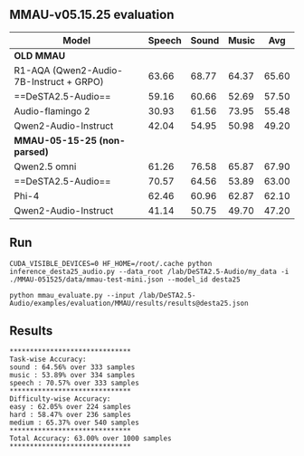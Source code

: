 ## MMAU-v05.15.25 evaluation 


| Model                                | Speech | Sound | Music | Avg   |
|--------------------------------------|--------|-------|--------|-------|
| **OLD MMAU**                         |        |       |        |       |
| R1-AQA (Qwen2-Audio-7B-Instruct + GRPO) | 63.66  | 68.77 | 64.37  | 65.60 |
| ==DeSTA2.5-Audio==                       | 59.16  | 60.66 | 52.69  | 57.50 |
| Audio-flamingo 2                    | 30.93  | 61.56 | 73.95  | 55.48 |
| Qwen2-Audio-Instruct                | 42.04  | 54.95 | 50.98  | 49.20 |
| **MMAU-05-15-25 (non-parsed)**       |        |       |        |       |
| Qwen2.5 omni                        | 61.26  | 76.58 | 65.87  | 67.90 |
| ==DeSTA2.5-Audio==                       | 70.57  | 64.56 | 53.89  | 63.00 |
| Phi-4                               | 62.46  | 60.96 | 62.87  | 62.10 |
| Qwen2-Audio-Instruct                | 41.14  | 50.75 | 49.70  | 47.20 |



## Run

```shell
CUDA_VISIBLE_DEVICES=0 HF_HOME=/root/.cache python inference_desta25_audio.py --data_root /lab/DeSTA2.5-Audio/my_data -i ./MMAU-051525/data/mmau-test-mini.json --model_id desta25
```

```shell
python mmau_evaluate.py --input /lab/DeSTA2.5-Audio/examples/evaluation/MMAU/results/results@desta25.json
```


## Results
```
******************************
Task-wise Accuracy:
sound : 64.56% over 333 samples
music : 53.89% over 334 samples
speech : 70.57% over 333 samples
******************************
Difficulty-wise Accuracy:
easy : 62.05% over 224 samples
hard : 58.47% over 236 samples
medium : 65.37% over 540 samples
******************************
Total Accuracy: 63.00% over 1000 samples
******************************
```

